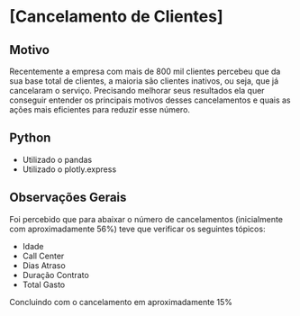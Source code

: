# [Cancelamento de Clientes]

## Motivo
Recentemente a empresa com mais de 800 mil clientes percebeu que da sua base total de clientes, a maioria são clientes inativos, ou seja, que já cancelaram o serviço.
Precisando melhorar seus resultados ela quer conseguir entender os principais motivos desses cancelamentos e quais as ações mais eficientes para reduzir esse número.


## Python
* Utilizado o pandas
* Utilizado o plotly.express

## Observações Gerais

Foi percebido que para abaixar o número de cancelamentos (inicialmente com aproximadamente 56%) teve que verificar os seguintes tópicos:
* Idade
* Call Center
* Dias Atraso 
* Duração Contrato
* Total Gasto 

Concluindo com o cancelamento em aproximadamente 15%

